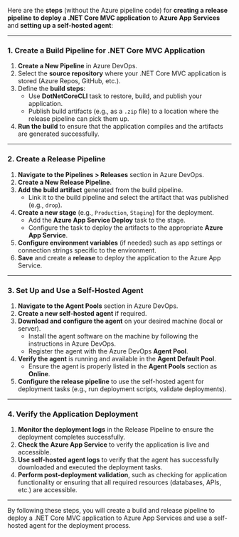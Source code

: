 Here are the **steps** (without the Azure pipeline code) for **creating a release pipeline to deploy a .NET Core MVC application** to **Azure App Services** and **setting up a self-hosted agent**:

---

### **1. Create a Build Pipeline for .NET Core MVC Application**

1. **Create a New Pipeline** in Azure DevOps.
2. Select the **source repository** where your .NET Core MVC application is stored (Azure Repos, GitHub, etc.).
3. Define the **build steps**:
   - Use **DotNetCoreCLI** task to restore, build, and publish your application.
   - Publish build artifacts (e.g., as a `.zip` file) to a location where the release pipeline can pick them up.
4. **Run the build** to ensure that the application compiles and the artifacts are generated successfully.

---

### **2. Create a Release Pipeline**

1. **Navigate to the Pipelines > Releases** section in Azure DevOps.
2. **Create a New Release Pipeline**.
3. **Add the build artifact** generated from the build pipeline.
   - Link it to the build pipeline and select the artifact that was published (e.g., `drop`).
4. **Create a new stage** (e.g., `Production`, `Staging`) for the deployment.
   - Add the **Azure App Service Deploy** task to the stage.
   - Configure the task to deploy the artifacts to the appropriate **Azure App Service**.
5. **Configure environment variables** (if needed) such as app settings or connection strings specific to the environment.
6. **Save** and create a **release** to deploy the application to the Azure App Service.

---

### **3. Set Up and Use a Self-Hosted Agent**

1. **Navigate to the Agent Pools** section in Azure DevOps.
2. **Create a new self-hosted agent** if required.
3. **Download and configure the agent** on your desired machine (local or server).
   - Install the agent software on the machine by following the instructions in Azure DevOps.
   - Register the agent with the Azure DevOps **Agent Pool**.
4. **Verify the agent** is running and available in the **Agent Default Pool**.
   - Ensure the agent is properly listed in the **Agent Pools** section as **Online**.
5. **Configure the release pipeline** to use the self-hosted agent for deployment tasks (e.g., run deployment scripts, validate deployments).

---

### **4. Verify the Application Deployment**

1. **Monitor the deployment logs** in the Release Pipeline to ensure the deployment completes successfully.
2. **Check the Azure App Service** to verify the application is live and accessible.
3. **Use self-hosted agent logs** to verify that the agent has successfully downloaded and executed the deployment tasks.
4. **Perform post-deployment validation**, such as checking for application functionality or ensuring that all required resources (databases, APIs, etc.) are accessible.

---

By following these steps, you will create a build and release pipeline to deploy a .NET Core MVC application to Azure App Services and use a self-hosted agent for the deployment process.
